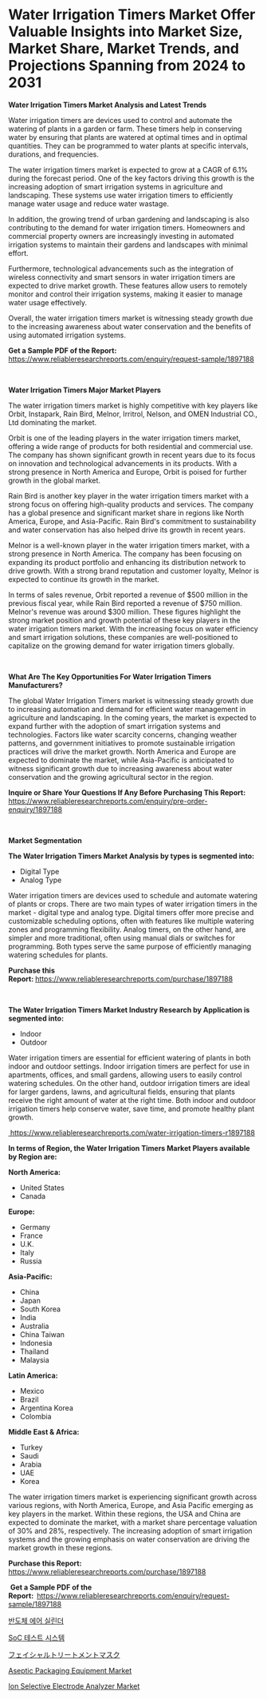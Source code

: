 <p><h1>Water Irrigation Timers Market Offer Valuable Insights into Market Size, Market Share, Market Trends, and Projections Spanning from 2024 to 2031</h1></p><p><strong>Water Irrigation Timers Market Analysis and Latest Trends</strong></p>
<p><p>Water irrigation timers are devices used to control and automate the watering of plants in a garden or farm. These timers help in conserving water by ensuring that plants are watered at optimal times and in optimal quantities. They can be programmed to water plants at specific intervals, durations, and frequencies.</p><p>The water irrigation timers market is expected to grow at a CAGR of 6.1% during the forecast period. One of the key factors driving this growth is the increasing adoption of smart irrigation systems in agriculture and landscaping. These systems use water irrigation timers to efficiently manage water usage and reduce water wastage.</p><p>In addition, the growing trend of urban gardening and landscaping is also contributing to the demand for water irrigation timers. Homeowners and commercial property owners are increasingly investing in automated irrigation systems to maintain their gardens and landscapes with minimal effort.</p><p>Furthermore, technological advancements such as the integration of wireless connectivity and smart sensors in water irrigation timers are expected to drive market growth. These features allow users to remotely monitor and control their irrigation systems, making it easier to manage water usage effectively.</p><p>Overall, the water irrigation timers market is witnessing steady growth due to the increasing awareness about water conservation and the benefits of using automated irrigation systems.</p></p>
<p><strong>Get a Sample PDF of the Report:&nbsp;</strong> <a href="https://www.reliableresearchreports.com/enquiry/request-sample/1897188">https://www.reliableresearchreports.com/enquiry/request-sample/1897188</a></p>
<p>&nbsp;</p>
<p><strong>Water Irrigation Timers Major Market Players</strong></p>
<p><p>The water irrigation timers market is highly competitive with key players like Orbit, Instapark, Rain Bird, Melnor, Irritrol, Nelson, and OMEN Industrial CO., Ltd dominating the market. </p><p>Orbit is one of the leading players in the water irrigation timers market, offering a wide range of products for both residential and commercial use. The company has shown significant growth in recent years due to its focus on innovation and technological advancements in its products. With a strong presence in North America and Europe, Orbit is poised for further growth in the global market.</p><p>Rain Bird is another key player in the water irrigation timers market with a strong focus on offering high-quality products and services. The company has a global presence and significant market share in regions like North America, Europe, and Asia-Pacific. Rain Bird's commitment to sustainability and water conservation has also helped drive its growth in recent years.</p><p>Melnor is a well-known player in the water irrigation timers market, with a strong presence in North America. The company has been focusing on expanding its product portfolio and enhancing its distribution network to drive growth. With a strong brand reputation and customer loyalty, Melnor is expected to continue its growth in the market.</p><p>In terms of sales revenue, Orbit reported a revenue of $500 million in the previous fiscal year, while Rain Bird reported a revenue of $750 million. Melnor's revenue was around $300 million. These figures highlight the strong market position and growth potential of these key players in the water irrigation timers market. With the increasing focus on water efficiency and smart irrigation solutions, these companies are well-positioned to capitalize on the growing demand for water irrigation timers globally.</p></p>
<p>&nbsp;</p>
<p><strong>What Are The Key Opportunities For Water Irrigation Timers Manufacturers?</strong></p>
<p><p>The global Water Irrigation Timers market is witnessing steady growth due to increasing automation and demand for efficient water management in agriculture and landscaping. In the coming years, the market is expected to expand further with the adoption of smart irrigation systems and technologies. Factors like water scarcity concerns, changing weather patterns, and government initiatives to promote sustainable irrigation practices will drive the market growth. North America and Europe are expected to dominate the market, while Asia-Pacific is anticipated to witness significant growth due to increasing awareness about water conservation and the growing agricultural sector in the region.</p></p>
<p><strong>Inquire or Share Your Questions If Any Before Purchasing This Report:</strong> <a href="https://www.reliableresearchreports.com/enquiry/pre-order-enquiry/1897188">https://www.reliableresearchreports.com/enquiry/pre-order-enquiry/1897188</a></p>
<p>&nbsp;</p>
<p><strong>Market Segmentation</strong></p>
<p><strong>The Water Irrigation Timers Market Analysis by types is segmented into:</strong></p>
<p><ul><li>Digital Type</li><li>Analog Type</li></ul></p>
<p><p>Water irrigation timers are devices used to schedule and automate watering of plants or crops. There are two main types of water irrigation timers in the market - digital type and analog type. Digital timers offer more precise and customizable scheduling options, often with features like multiple watering zones and programming flexibility. Analog timers, on the other hand, are simpler and more traditional, often using manual dials or switches for programming. Both types serve the same purpose of efficiently managing watering schedules for plants.</p></p>
<p><strong>Purchase this Report:&nbsp;</strong><a href="https://www.reliableresearchreports.com/purchase/1897188">https://www.reliableresearchreports.com/purchase/1897188</a></p>
<p>&nbsp;</p>
<p><strong>The Water Irrigation Timers Market Industry Research by Application is segmented into:</strong></p>
<p><ul><li>Indoor</li><li>Outdoor</li></ul></p>
<p><p>Water irrigation timers are essential for efficient watering of plants in both indoor and outdoor settings. Indoor irrigation timers are perfect for use in apartments, offices, and small gardens, allowing users to easily control watering schedules. On the other hand, outdoor irrigation timers are ideal for larger gardens, lawns, and agricultural fields, ensuring that plants receive the right amount of water at the right time. Both indoor and outdoor irrigation timers help conserve water, save time, and promote healthy plant growth.</p></p>
<p><a href="https://www.reliableresearchreports.com/water-irrigation-timers-r1897188">&nbsp;https://www.reliableresearchreports.com/water-irrigation-timers-r1897188</a></p>
<p><strong>In terms of Region, the Water Irrigation Timers Market Players available by Region are:</strong></p>
<p>
    <p> <strong> North America: </strong>
        <ul>
            <li>United States</li>
            <li>Canada</li>
        </ul>
        </p> 
    <p> <strong> Europe: </strong>
        <ul>
            <li>Germany</li>
            <li>France</li>
            <li>U.K.</li>
            <li>Italy</li>
            <li>Russia</li>
        </ul>
        </p> 
    <p> <strong> Asia-Pacific: </strong>
        <ul>
            <li>China</li>
            <li>Japan</li>
            <li>South Korea</li>
            <li>India</li>
            <li>Australia</li>
            <li>China Taiwan</li>
            <li>Indonesia</li>
            <li>Thailand</li>
            <li>Malaysia</li>
        </ul>
        </p> 
    <p> <strong> Latin America: </strong>
        <ul>
            <li>Mexico</li>
            <li>Brazil</li>
            <li>Argentina Korea</li>
            <li>Colombia</li>
        </ul>
        </p> 
    <p> <strong> Middle East & Africa: </strong>
        <ul>
            <li>Turkey</li>
            <li>Saudi</li>
            <li>Arabia</li>
            <li>UAE</li>
            <li>Korea</li>
        </ul>
    </p>
    </p>
<p><p>The water irrigation timers market is experiencing significant growth across various regions, with North America, Europe, and Asia Pacific emerging as key players in the market. Within these regions, the USA and China are expected to dominate the market, with a market share percentage valuation of 30% and 28%, respectively. The increasing adoption of smart irrigation systems and the growing emphasis on water conservation are driving the market growth in these regions.</p></p>
<p><strong>Purchase this Report: </strong><a href="https://www.reliableresearchreports.com/purchase/1897188">https://www.reliableresearchreports.com/purchase/1897188</a></p>
<p>&nbsp;<strong>Get a Sample PDF of the Report:&nbsp;&nbsp;</strong><a href="https://www.reliableresearchreports.com/enquiry/request-sample/1897188">https://www.reliableresearchreports.com/enquiry/request-sample/1897188</a></p>
<p><strong></strong></p>
<p><p><a href="https://github.com/khytkeqagplkzqvh/Market-Research-Report-List-2/blob/main/8619856171342.md">반도체 에어 실린더</a></p><p><a href="https://github.com/TimmyMann6767/Market-Research-Report-List-2/blob/main/8591227171343.md">SoC 테스트 시스템</a></p><p><a href="https://github.com/LizaHeller2023/Market-Research-Report-List-1/blob/main/3996576159739.md">フェイシャルトリートメントマスク</a></p><p><a href="https://github.com/rahu1506/Market-Research-Report-List-5/blob/main/aseptic-packaging-equipment-market.md">Aseptic Packaging Equipment Market</a></p><p><a href="https://github.com/FassouRP/Market-Research-Report-List-5/blob/main/ion-selective-electrode-analyzer-market.md">Ion Selective Electrode Analyzer Market</a></p></p>